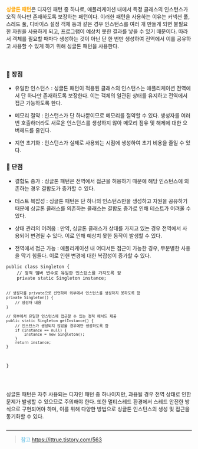 <p><span style="color: orange;"><strong>싱글톤 패턴</strong></span>은 디자인 패턴 중 하나로, 애플리케이션 내에서 특정 클래스의 인스턴스가 오직 하나만 존재하도록 보장하는 패턴이다. 이러한 패턴을 사용하는 이유는 커넥션 풀, 스레드 풀, 디바이스 설정 객체 등과 같은 경우 인스턴스를 여러 개 만들게 되면 불필요한 자원을 사용하게 되고, 프로그램이 예상치 못한 결과를 낳을 수 있기 때문이다. 따라서 객체를 필요할 때마다 생성하는 것이 아닌 단 한 번만 생성하여 전역에서 이를 공유하고 사용할 수 있게 하기 위해 싱글톤 패턴을 사용한다.</p>
<br />

<h3 id="🧁-장점">🧁 장점</h3>
<ul>
<li><p>유일한 인스턴스 : 싱글톤 패턴이 적용된 클래스의 인스턴스는 애플리케이션 전역에서 단 하나만 존재하도록 보장한다. 이는 객체의 일관된 상태를 유지하고 전역에서 접근 가능하도록 한다.</p>
</li>
<li><p>메모리 절약 : 인스턴스가 단 하나뿐이므로 메모리를 절약할 수 있다. 생성자를 여러 번 호출하더라도 새로운 인스턴스를 생성하지 않아 메모리 점유 및 해제에 대한 오버헤드를 줄인다.</p>
</li>
<li><p>지연 초기화 : 인스턴스가 실제로 사용되는 시점에 생성하여 초기 비용을 줄일 수 있다.</p>
</li>
</ul>
<h3 id="🥞-단점">🥞 단점</h3>
<ul>
<li><p>결합도 증가 : 싱글톤 패턴은 전역에서 접근을 허용하기 때문에 해당 인스턴스에 의존하는 경우 결합도가 증가할 수 있다.</p>
</li>
<li><p>테스트 복잡성 : 싱글톤 패턴은 단 하나의 인스턴스만을 생성하고 자원을 공유하기 때문에 싱글톤 클래스를 의존하는 클래스는 결합도 증가로 인해 테스트가 어려울 수 있다.</p>
</li>
<li><p>상태 관리의 어려움 : 만약, 싱글톤 클래스가 상태를 가지고 있는 경우 전역에서 사용되어 변경될 수 있다. 이로 인해 예상치 못한 동작이 발생할 수 있다.</p>
</li>
<li><p>전역에서 접근 가능 : 애플리케이션 내 어디서든 접근이 가능한 경우, 무분별한 사용을 막기 힘들다. 이로 인핸 변경에 대한 복잡성이 증가할 수 있다.</p>
</li>
</ul>
<pre><code class="language-java">public class Singleton {
    // 정적 멤버 변수로 유일한 인스턴스를 가지도록 함
    private static Singleton instance;

    // 생성자를 private으로 선언하여 외부에서 인스턴스를 생성하지 못하도록 함
    private Singleton() {
        // 생성자 내용
    }

    // 외부에서 유일한 인스턴스에 접근할 수 있는 정적 메서드 제공
    public static Singleton getInstance() {
        // 인스턴스가 생성되지 않았을 경우에만 생성하도록 함
        if (instance == null) {
            instance = new Singleton();
        }
        return instance;
    }
}</code></pre>
<br />

<p>싱글톤 패턴은 자주 사용되는 디자인 패턴 중 하나이지만, 과용될 경우 전역 상태로 인한 문제가 발생할 수 있으므로 주의해야 한다. 또한 멀티스레드 환경에서 스레드 안전한 방식으로 구현되어야 하며, 이를 위해 다양한 방법으로 싱글톤 인스턴스의 생성 및 접근을 동기화할 수 있다.</p>
<p><img alt="" src="https://velog.velcdn.com/images/hk_98/post/95e382bc-b3b4-48aa-bbeb-82ce9fe1d7f7/image.png" /></p>
<hr />

<blockquote>
<p><span style="color: skyblue;"><strong>참고</strong></span>
<a href="https://ittrue.tistory.com/563">https://ittrue.tistory.com/563</a> </p>
</blockquote>